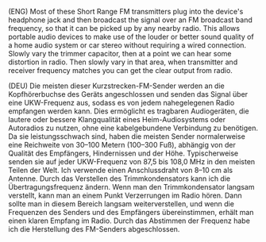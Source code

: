 (ENG) Most of these Short Range FM transmitters plug into the device's headphone jack and then broadcast the signal over an FM broadcast band frequency, so that it can be picked up by any nearby radio. This allows portable audio devices to make use of the louder or better sound quality of a home audio system or car stereo without requiring a wired connection. Slowly vary the trimmer capacitor, then at a point we can hear some distortion in radio. Then slowly vary in that area, when transmitter and receiver frequency matches you can get the clear output from radio. 


(DEU) Die meisten dieser Kurzstrecken-FM-Sender werden an die Kopfhörerbuchse des Geräts angeschlossen und senden das Signal über eine UKW-Frequenz aus, sodass es von jedem nahegelegenen Radio empfangen werden kann.  Dies ermöglicht es tragbaren Audiogeräten, die lautere oder bessere Klangqualität eines Heim-Audiosystems oder Autoradios zu nutzen, ohne eine kabelgebundene Verbindung zu benötigen. Da sie leistungsschwach sind, haben die meisten Sender normalerweise eine Reichweite von 30–100 Metern (100–300 Fuß), abhängig von der Qualität des Empfängers, Hindernissen und der Höhe. Typischerweise senden sie auf jeder UKW-Frequenz von 87,5 bis 108,0 MHz in den meisten Teilen der Welt. Ich verwende einen Anschlussdraht von 8–10 cm als Antenne. Durch das Verstellen des Trimmkondensators kann ich die Übertragungsfrequenz ändern. Wenn man den Trimmkondensator langsam verstellt, kann man an einem Punkt Verzerrungen im Radio hören. Dann sollte man in diesem Bereich langsam weiterverstellen, und wenn die Frequenzen des Senders und des Empfängers übereinstimmen, erhält man einen klaren Empfang im Radio. Durch das Abstimmen der Frequenz habe ich die Herstellung des FM-Senders abgeschlossen.

